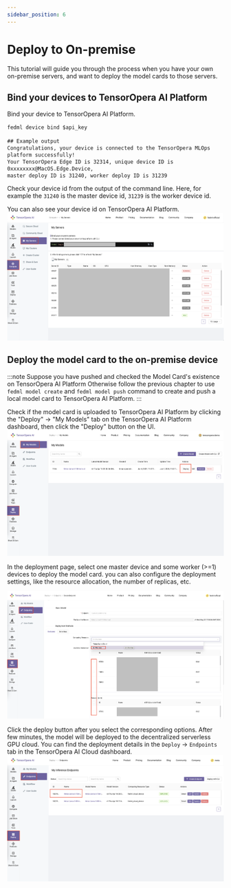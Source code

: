 ```yaml
---
sidebar_position: 6
---
```

# Deploy to On-premise

This tutorial will guide you through the process when you have your own on-premise servers, and want to deploy the model cards to those servers.

## Bind your devices to TensorOpera AI Platform
Bind your device to TensorOpera AI Platform.
```
fedml device bind $api_key

## Example output
Congratulations, your device is connected to the TensorOpera MLOps platform successfully!
Your TensorOpera Edge ID is 32314, unique device ID is 0xxxxxxxx@MacOS.Edge.Device, 
master deploy ID is 31240, worker deploy ID is 31239
```

Check your device id from the output of the command line. Here, for example the `31240` is the master device id, 
`31239` is the worker device id.

You can also see your device id on TensorOpera AI Platform.
![onPremiseDevice.png](pics%2FonPremiseDevice.png)

## Deploy the model card to the on-premise device

:::note
Suppose you have pushed and checked the Model Card's existence on TensorOpera AI Platform
Otherwise follow the previous chapter to use `fedml model create` and `fedml model push` command to create and push a local model card to TensorOpera AI Platform.
:::

Check if the model card is uploaded to TensorOpera AI Platform by clicking the "Deploy" -> "My Models" tab on the TensorOpera AI Platform dashboard, then click the "Deploy" button on the UI. 
![CheckModelCard.png](pics%2FCheckModelCard.png)

In the deployment page, select one master device and some worker (>=1) devices to deploy the model card.
you can also configure the deployment settings, like the resource allocation, the number of replicas, etc.

![selectOnpremDev.png](pics%2FselectOnpremDev.png)

Click the deploy button after you select the corresponding options. After few minutes, the model will be deployed to the decentralized serverless GPU cloud. You can find the deployment details in the `Deploy` -> `Endpoints` tab in the TensorOpera AI Cloud dashboard.
![DeployFinished.png](pics%2Fpage1%2FDeployFinished.png)